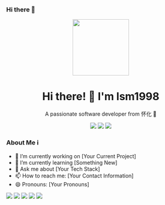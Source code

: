 ### Hi there 👋

<p align="center">
  <img src="https://avatars.githubusercontent.com/u/46668382" width="150" height="150">
</p>

<h1 align="center">Hi there! 👋 I'm lsm1998</h1>

<p align="center">
  A passionate software developer from 怀化 🚀
</p>

<p align="center">
  <img src="https://img.shields.io/badge/GitHub-lsm1998-000?style=flat&logo=github">
  <img src="https://img.shields.io/badge/Languages-JavaScript%20%7C%20Python%20%7C%20Ruby-000?style=flat">
  <img src="https://img.shields.io/badge/Tools-VSCode%20%7C%20Docker%20%7C%20Git-000?style=flat">
</p>

### About Me ℹ️
- 🔭 I’m currently working on [Your Current Project]
- 🌱 I’m currently learning [Something New]
- 💬 Ask me about [Your Tech Stack]
- 📫 How to reach me: [Your Contact Information]
- 😄 Pronouns: [Your Pronouns]

![](https://github-profile-summary-cards.vercel.app/api/cards/profile-details?username=lsm1998&theme=github)
![](https://github-profile-summary-cards.vercel.app/api/cards/repos-per-language?username=lsm1998&theme=github)
![](https://github-profile-summary-cards.vercel.app/api/cards/most-commit-language?username=lsm1998&theme=github)
![](https://github-profile-summary-cards.vercel.app/api/cards/stats?username=lsm1998&theme=github)
![](https://github-profile-summary-cards.vercel.app/api/cards/productive-time?username=lsm1998&theme=github)
